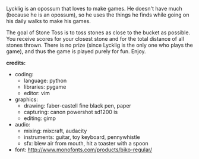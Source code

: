 Lycklig is an opossum that loves to make games. He doesn't have much (because he is an opossum), so he uses the things he finds while going on his daily walks to make his games. 

The goal of Stone Toss is to toss stones as close to the bucket as possible. You receive scores for your closest stone and for the total distance of all stones thrown. There is no prize (since Lycklig is the only one who plays the game), and thus the game is played purely for fun. Enjoy.

__credits:__
- coding:
    - language: python
    - libraries: pygame
    - editor: vim
- graphics:
    - drawing: faber-castell fine black pen, paper
    - capturing: canon powershot sd1200 is
    - editing: gimp
- audio: 
    - mixing: mixcraft, audacity
    - instruments: guitar, toy keyboard, pennywhistle
    - sfx: blew air from mouth, hit a toaster with a spoon
- font: http://www.monofonts.com/products/biko-regular/
